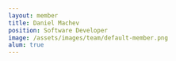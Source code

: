 ```yaml
---
layout: member
title: Daniel Machev
position: Software Developer
image: /assets/images/team/default-member.png
alum: true
---
```

